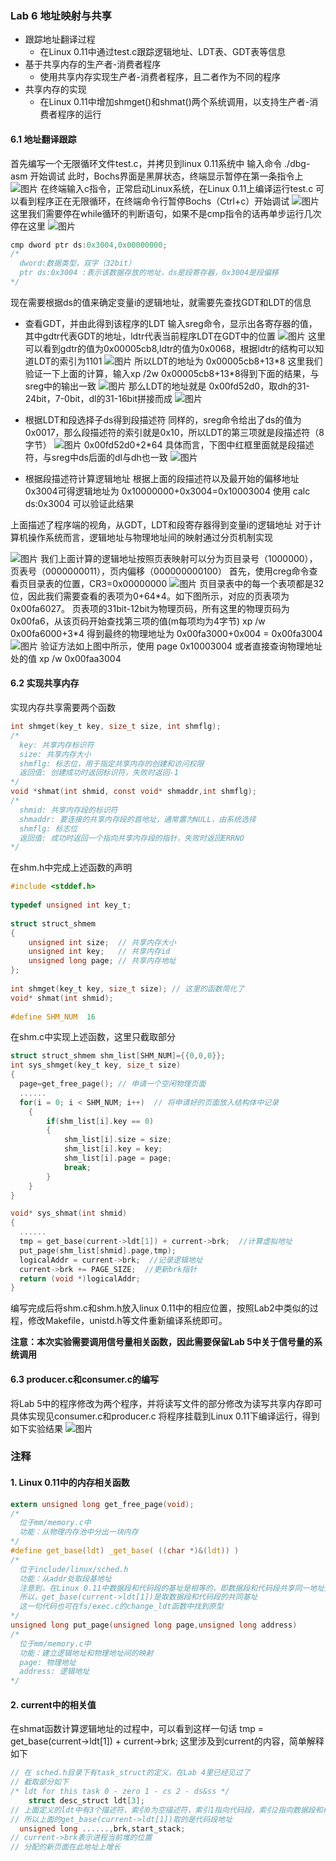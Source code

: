 ### Lab 6 地址映射与共享

- 跟踪地址翻译过程
  - 在Linux 0.11中通过test.c跟踪逻辑地址、LDT表、GDT表等信息
- 基于共享内存的生产者-消费者程序
  - 使用共享内存实现生产者-消费者程序，且二者作为不同的程序
- 共享内存的实现
  - 在Linux 0.11中增加shmget()和shmat()两个系统调用，以支持生产者-消费者程序的运行

#### 6.1 地址翻译跟踪
首先编写一个无限循环文件test.c，并拷贝到linux 0.11系统中
输入命令 ./dbg-asm 开始调试
此时，Bochs界面是黑屏状态，终端显示暂停在第一条指令上
![图片](./illustration/lab6-1.png)
在终端输入c指令，正常启动Linux系统，在Linux 0.11上编译运行test.c
可以看到程序正在无限循环，在终端命令行暂停Bochs（Ctrl+c）开始调试
![图片](./illustration/lab6-2.png)
这里我们需要停在while循环的判断语句，如果不是cmp指令的话再单步运行几次停在这里
![图片](./illustration/lab6-3.png)
```c
cmp dword ptr ds:0x3004,0x00000000;
/*
  dword:数据类型，双字（32bit）
  ptr ds:0x3004 :表示该数据存放的地址，ds是段寄存器，0x3004是段偏移
*/
```
现在需要根据ds的值来确定变量i的逻辑地址，就需要先查找GDT和LDT的信息
- 查看GDT，并由此得到该程序的LDT
输入sreg命令，显示出各寄存器的值，其中gdtr代表GDT的地址，ldtr代表当前程序LDT在GDT中的位置
![图片](./illustration/lab6-4.png)
这里可以看到gdtr的值为0x00005cb8,ldtr的值为0x0068，根据ldtr的结构可以知道LDT的索引为1101
![图片](./illustration/ldtr.png)
所以LDT的地址为 0x00005cb8+13\*8
这里我们验证一下上面的计算，输入xp /2w 0x00005cb8+13*8得到下面的结果，与sreg中的输出一致
![图片](./illustration/lab6-5.png)
那么LDT的地址就是 0x00fd52d0，取dh的31-24bit，7-0bit，dl的31-16bit拼接而成
![图片](./illustration/seg-selector.png)
- 根据LDT和段选择子ds得到段描述符
同样的，sreg命令给出了ds的值为0x0017，那么段描述符的索引就是0x10，所以LDT的第三项就是段描述符（8字节）
![图片](./illustration/ds.png)
0x00fd52d0+2\*64
具体而言，下图中红框里面就是段描述符，与sreg中ds后面的dl与dh也一致
![图片](./illustration/lab6-6.png)

- 根据段描述符计算逻辑地址
根据上面的段描述符以及最开始的偏移地址0x3004可得逻辑地址为
0x10000000+0x3004=0x10003004
使用 calc ds:0x3004 可以验证此结果

上面描述了程序端的视角，从GDT，LDT和段寄存器得到变量i的逻辑地址
对于计算机操作系统而言，逻辑地址与物理地址间的映射通过分页机制实现

![图片](./illustration/pagetable.png)
我们上面计算的逻辑地址按照页表映射可以分为页目录号（1000000），页表号（0000000011），页内偏移（000000000100）
首先，使用creg命令查看页目录表的位置，CR3=0x00000000
![图片](./illustration/lab6-7.png)
页目录表中的每一个表项都是32位，因此我们需要查看的表项为0+64\*4。如下图所示，对应的页表项为0x00fa6027。
页表项的31bit-12bit为物理页码，所有这里的物理页码为0x00fa6，从该页码开始查找第三项的值(m每项均为4字节) xp /w 0x00fa6000+3\*4
得到最终的物理地址为 0x00fa3000+0x004 = 0x00fa3004
![图片](./illustration/lab6-8.png)
验证方法如上图中所示，使用 page 0x10003004 或者直接查询物理地址处的值 xp /w 0x00faa3004

#### 6.2 实现共享内存
实现内存共享需要两个函数
```c
int shmget(key_t key, size_t size, int shmflg);
/*
  key: 共享内存标识符
  size: 共享内存大小
  shmflg: 标志位，用于指定共享内存的创建和访问权限
  返回值: 创建成功时返回标识符，失败时返回-1
*/
void *shmat(int shmid, const void* shmaddr,int shmflg);
/*
  shmid: 共享内存段的标识符
  shmaddr: 要连接的共享内存段的首地址，通常置为NULL，由系统选择
  shmflg: 标志位
  返回值: 成功时返回一个指向共享内存段的指针，失败时返回ERRNO
*/
```
在shm.h中完成上述函数的声明
```c
#include <stddef.h>     
 
typedef unsigned int key_t;
 
struct struct_shmem
{
    unsigned int size;  // 共享内存大小
    unsigned int key;   // 共享内存id
    unsigned long page; // 共享内存地址
};
 
int shmget(key_t key, size_t size); // 这里的函数简化了
void* shmat(int shmid);
 
#define SHM_NUM  16 
```

在shm.c中实现上述函数，这里只截取部分
```c
struct struct_shmem shm_list[SHM_NUM]={{0,0,0}};
int sys_shmget(key_t key, size_t size)
{
  page=get_free_page(); // 申请一个空闲物理页面
  ......
  for(i = 0; i < SHM_NUM; i++)  // 将申请好的页面放入结构体中记录
    {
        if(shm_list[i].key == 0)
        {
            shm_list[i].size = size;
            shm_list[i].key = key;
            shm_list[i].page = page;
            break;
        }
    }
}

void* sys_shmat(int shmid)
{
  ......
  tmp = get_base(current->ldt[1]) + current->brk;  //计算虚拟地址
  put_page(shm_list[shmid].page,tmp);
  logicalAddr = current->brk;  //记录逻辑地址
  current->brk += PAGE_SIZE;  //更新brk指针
  return (void *)logicalAddr;
}
```

编写完成后将shm.c和shm.h放入linux 0.11中的相应位置，按照Lab2中类似的过程，修改Makefile，unistd.h等文件重新编译系统即可。

**注意：本次实验需要调用信号量相关函数，因此需要保留Lab 5中关于信号量的系统调用**

#### 6.3 producer.c和consumer.c的编写
将Lab 5中的程序修改为两个程序，并将读写文件的部分修改为读写共享内存即可
具体实现见consumer.c和producer.c
将程序挂载到Linux 0.11下编译运行，得到如下实验结果
![图片](./illustration/lab6-9.png)

### 注释
#### 1. Linux 0.11中的内存相关函数
```c
extern unsigned long get_free_page(void);
/*
  位于mm/memory.c中
  功能：从物理内存池中分出一块内存
*/
#define get_base(ldt) _get_base( ((char *)&(ldt)) )
/*
  位于include/linux/sched.h
  功能：从addr处取段基地址
  注意到，在Linux 0.11中数据段和代码段的基址是相等的，即数据段和代码段共享同一地址空间
  所以，get_base(current->ldt[1])是取数据段和代码段的共同基址
  这一句代码也可在fs/exec.c的change_ldt函数中找到原型
*/
unsigned long put_page(unsigned long page,unsigned long address)
/*
  位于mm/memory.c中
  功能：建立逻辑地址和物理地址间的映射
  page: 物理地址
  address: 逻辑地址
*/
```

#### 2. current中的相关值
在shmat函数计算逻辑地址的过程中，可以看到这样一句话
tmp = get_base(current->ldt[1]) + current->brk;
这里涉及到current的内容，简单解释如下
```c
// 在 sched.h目录下有task_struct的定义，在Lab 4里已经见过了
// 截取部分如下
/* ldt for this task 0 - zero 1 - cs 2 - ds&ss */
	struct desc_struct ldt[3];
// 上面定义的ldt中有3个描述符，索引0为空描述符，索引1指向代码段，索引2指向数据段和栈段
// 所以上面的get_base(current->ldt[1])取的是代码段地址
  unsigned long ......,brk,start_stack;
// current->brk表示进程当前堆的位置
// 分配的新页面在此地址上增长
```